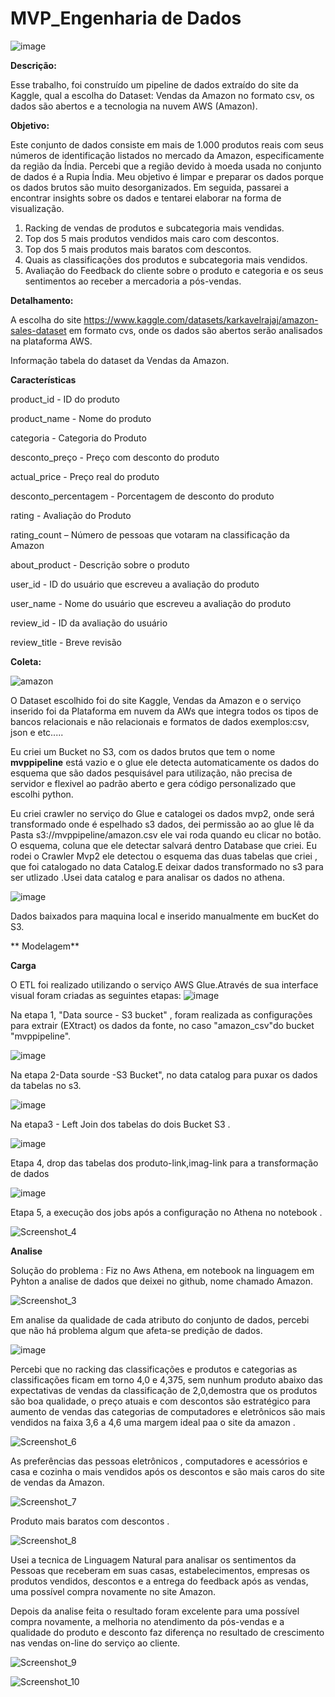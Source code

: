 # MVP_Engenharia de Dados 

![image](https://github.com/PatriciaSoaresSPereira/mvp/assets/136263539/47488a39-178b-4151-a771-770c8387057f)

**Descrição:**

Esse trabalho, foi construído um pipeline de dados extraído do site da Kaggle, qual a escolha do Dataset: Vendas da Amazon no formato csv, os dados são abertos e a tecnologia na nuvem AWS (Amazon).


**Objetivo:**

Este conjunto de dados consiste em mais de 1.000 produtos reais com seus números de identificação listados no mercado da Amazon, especificamente da região da Índia. Percebi que a região devido à moeda usada no conjunto de dados é a Rupia Índia. Meu objetivo é limpar e preparar os dados porque os dados brutos são muito desorganizados. Em seguida, passarei a encontrar insights sobre os dados e tentarei elaborar na forma de visualização.

1)   Racking de vendas de produtos e subcategoria mais vendidas.
2)   Top dos 5 mais produtos vendidos mais caro com descontos.
3)   Top dos 5 mais produtos mais baratos com descontos.
4)   Quais as classificações dos produtos e subcategoria mais vendidos. 
6)   Avaliação do Feedback do cliente sobre o produto e categoria e os seus sentimentos ao receber a mercadoria a pós-vendas.

   **Detalhamento:**
   
   A escolha do site https://www.kaggle.com/datasets/karkavelrajaj/amazon-sales-dataset em formato cvs, onde os dados são abertos serão analisados na plataforma AWS.
   
   Informação tabela do dataset da Vendas da Amazon.

 **Características**

product_id - ID do produto

product_name - Nome do produto

categoria - Categoria do Produto

desconto_preço - Preço com desconto do produto

actual_price - Preço real do produto

desconto_percentagem - Porcentagem de desconto do produto

rating - Avaliação do Produto

rating_count – Número de pessoas que votaram na classificação da Amazon

about_product - Descrição sobre o produto

user_id - ID do usuário que escreveu a avaliação do produto

user_name - Nome do usuário que escreveu a avaliação do produto

review_id - ID da avaliação do usuário

review_title - Breve revisão

**Coleta:**

![amazon](https://github.com/PatriciaSoaresSPereira/mvp/assets/136263539/797d9176-0186-4b7a-b123-8970df9fc78b)


O Dataset escolhido foi do site Kaggle, Vendas da Amazon e o serviço inserido foi da Plataforma em nuvem da AWs que integra todos os tipos de bancos relacionais e não relacionais e formatos de dados exemplos:csv, json e etc.....

Eu criei um Bucket no S3, com os dados brutos que tem o nome **mvppipeline** está vazio e o glue ele detecta automaticamente os dados do esquema   que são dados pesquisável para utilização, não precisa de servidor e flexivel ao padrão aberto e gera código personalizado que escolhi python.

Eu criei crawler no serviço do Glue e catalogei os dados mvp2, onde será transformado onde é espelhado s3 dados, dei permissão ao ao glue lê da Pasta s3://mvppipeline/amazon.csv ele vai roda quando eu clicar no botão. O esquema, coluna que ele detectar salvará dentro Database que criei.
Eu rodei o Crawler Mvp2 ele detectou o esquema das duas tabelas que criei , que foi catalogado  no data Catalog.E deixar dados transformado no s3 para ser utlizado .Usei data catalog e para analisar os dados no athena.


![image](https://github.com/PatriciaSoaresSPereira/mvp/assets/136263539/a1ec4548-725b-4520-9291-7d6ea14e9aaf)

Dados baixados para maquina local e inserido manualmente em bucKet do S3.


** Modelagem**

**Carga** 

O ETL foi realizado utilizando o serviço AWS Glue.Através de sua interface visual foram criadas as seguintes etapas:
![image](https://github.com/PatriciaSoaresSPereira/mvp/assets/136263539/a1d423f7-0da3-488c-bc87-a5147ffc4de5)


Na etapa 1, "Data source - S3 bucket" , foram realizada as configurações para extrair (EXtract) os dados da fonte, no caso "amazon_csv"do bucket "mvppipeline".


![image](https://github.com/PatriciaSoaresSPereira/mvp/assets/136263539/5a4b02fc-f85d-472f-b632-160c491ccc69)



Na etapa 2-Data sourde -S3 Bucket", no data catalog para puxar os dados da tabelas no s3.



![image](https://github.com/PatriciaSoaresSPereira/mvp/assets/136263539/92e5a836-f090-45c9-9f2e-44d8c165b9de)


Na etapa3 -  Left Join dos tabelas do dois Bucket S3 .

![image](https://github.com/PatriciaSoaresSPereira/mvp/assets/136263539/2222868d-3ab7-4e53-94d8-c2cfc570708e)

Etapa 4, drop das tabelas dos produto-link,imag-link para a transformação de dados

![image](https://github.com/PatriciaSoaresSPereira/mvp/assets/136263539/3700dade-48e3-45f1-839e-0601eac59fec)

Etapa 5, a execução dos jobs após a configuração no Athena no notebook .

![Screenshot_4](https://github.com/PatriciaSoaresSPereira/mvp/assets/136263539/adcb53fd-78f8-4c71-b6e1-3e0368323d38)



**Analise**

Solução do problema : Fiz no Aws Athena, em notebook na linguagem em Pyhton a analise de dados que deixei no github, nome chamado Amazon. 

![Screenshot_3](https://github.com/PatriciaSoaresSPereira/mvp/assets/136263539/2e919809-c748-4fe7-8723-d68f6b0d72fe)

Em analise da qualidade de cada atributo do conjunto de dados, percebi que não há  problema algum que afeta-se predição de dados.

![image](https://github.com/PatriciaSoaresSPereira/mvp/assets/136263539/006ad415-156c-4510-8f4c-5b92a467a73e)

Percebi que no racking das classificações e produtos e categorias as classificações ficam em torno 4,0 e 4,375, sem nunhum produto abaixo das 
expectativas de vendas da classificação de 2,0,demostra que os produtos são boa qualidade, o preço atuais e com descontos são estratégico para 
aumento de vendas das categorias de computadores e eletrônicos são mais vendidos na faixa 3,6 a 4,6 uma margem ideal paa o site da amazon .

![Screenshot_6](https://github.com/PatriciaSoaresSPereira/mvp/assets/136263539/b87633b0-abf8-4b4f-850d-d2cc0a2d6f90)

As preferências das pessoas eletrônicos , computadores e acessórios e casa e cozinha o mais vendidos após os descontos e são mais caros do site
de vendas da Amazon.

![Screenshot_7](https://github.com/PatriciaSoaresSPereira/mvp/assets/136263539/46f56f57-0bad-43f9-a59b-49bd484cbb79)

Produto mais baratos com descontos .

![Screenshot_8](https://github.com/PatriciaSoaresSPereira/mvp/assets/136263539/4405a366-b710-415d-9d78-8dab7f56b7fa)

Usei a tecnica de Linguagem Natural para analisar os sentimentos da Pessoas que receberam em suas casas, estabelecimentos, empresas 
os produtos vendidos, descontos e a entrega do feedback após as vendas, uma possível compra novamente no site Amazon. 

Depois da analise feita o resultado foram excelente para uma possível compra novamente, a melhoria no atendimento da pós-vendas e a qualidade 
do produto e desconto faz diferença no resultado de crescimento nas vendas on-line do serviço ao cliente.

![Screenshot_9](https://github.com/PatriciaSoaresSPereira/mvp/assets/136263539/6ef28723-f306-4063-bc3f-fff1ab96fed5)



![Screenshot_10](https://github.com/PatriciaSoaresSPereira/mvp/assets/136263539/15b7f056-abb0-4c11-8961-e1041586d3b2)
























